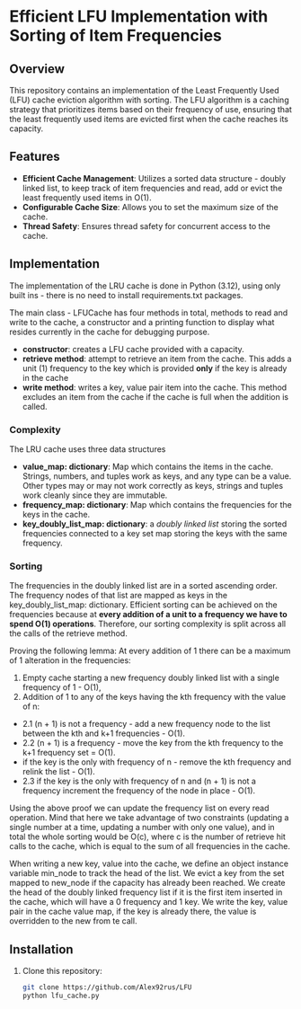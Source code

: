 # Efficient LFU Implementation with Sorting of Item Frequencies

## Overview
This repository contains an implementation of the Least Frequently Used (LFU) cache eviction algorithm with sorting. The LFU algorithm is a caching strategy that prioritizes items based on their frequency of use, ensuring that the least frequently used items are evicted first when the cache reaches its capacity.

## Features
- **Efficient Cache Management**: Utilizes a sorted data structure - doubly linked list, to keep track of item frequencies and read, add or evict the least frequently used items in O(1).
- **Configurable Cache Size**: Allows you to set the maximum size of the cache.
- **Thread Safety**: Ensures thread safety for concurrent access to the cache.

## Implementation

The implementation of the LRU cache is done in Python (3.12), using only built ins - there is no need to install requirements.txt
packages.

The main class - LFUCache has four methods in total, methods to read and write to the cache, a constructor and a printing function to display
what resides currently in the cache for debugging purpose.

- **constructor**: creates a LFU cache provided with a capacity.
- **retrieve method**: attempt to retrieve an item from the cache. This adds a unit (1) frequency to the key which is provided **only** if the key is already in the cache
- **write method**: writes a key, value pair item into the cache. This method excludes an item from the cache if the cache is full when the addition is called.

### Complexity

The LRU cache uses three data structures

- **value_map: dictionary**: Map which contains the items in the cache. Strings, numbers, and tuples work as keys, and any type can be a value.
Other types may or may not work correctly as keys, strings and tuples work cleanly since they are immutable.
- **frequency_map: dictionary**: Map which contains the frequencies for the keys in the cache.
- **key_doubly_list_map: dictionary**: a *doubly linked list* storing the sorted frequencies connected to a key set map storing the keys with the same frequency.

### Sorting

The frequencies in the doubly linked list are in a sorted ascending order. The frequency nodes of that list are mapped as keys in the key_doubly_list_map: dictionary. Efficient sorting
can be achieved on the frequencies because at **every addition of a unit to a frequency we have to spend O(1) operations**.
Therefore, our sorting complexity is split across all the calls of the retrieve method.

Proving the following lemma:
At every addition of 1 there can be a maximum of 1 alteration in the frequencies:
1. Empty cache
starting a new frequency doubly linked list with a single frequency of 1 - O(1),
2. Addition of 1 to any of the keys having the kth frequency with the value of n:
 - 2.1 (n + 1) is not a frequency - add a new frequency node to the list between the kth and k+1 frequencies - O(1).
 - 2.2 (n + 1) is a frequency - move the key from the kth frequency to the k+1 frequency set = O(1).
 - if the key is the only with frequency of n - remove the kth frequency and relink the list - O(1).
 - 2.3 if the key is the only with frequency of n and (n + 1) is not a frequency increment the frequency of the node in place - O(1).

Using the above proof we can update the frequency list on every read operation.
Mind that here we take advantage of two constraints (updating a single number at a time, updating a number with only one value),
and in total the whole sorting would be O(c), where c is the number of
retrieve hit calls to the cache, which is equal to the sum of all frequencies in the cache.

When writing a new key, value into the cache, we define an object instance variable min_node to track the head of the list.
We evict a key from the set mapped to new_node if the capacity has already been reached.
We create the head of the doubly linked frequency list if it is the first item inserted in the cache, which will have a 0 frequency and 1 key.
We write the key, value pair in the cache value map, if the key is already there, the value is overridden to the new from te call.

## Installation
1. Clone this repository:
   ```sh
   git clone https://github.com/Alex92rus/LFU
   python lfu_cache.py